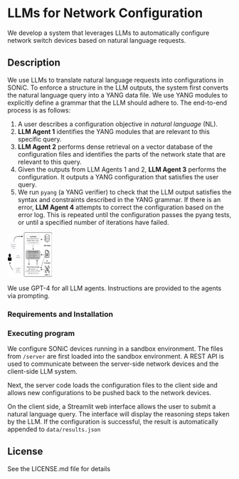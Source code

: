 # LLMs for Network Configuration

We develop a system that leverages LLMs to automatically configure network switch devices based on natural language requests. 

## Description

We use LLMs to translate natural language requests into configurations in SONiC. To enforce a structure in the LLM outputs, the system first converts the natural language query into a YANG data file. We use YANG modules to explicitly define a grammar that the LLM should adhere to. The end-to-end process is as follows:

1. A user describes a configuration objective in *natural language* (NL). 
2. **LLM Agent 1** identifies the YANG modules that are relevant to this specific query.
3. **LLM Agent 2** performs dense retrieval on a vector database of the configuration files and identifies the parts of the network state that are relevant to this query.
4. Given the outputs from LLM Agents 1 and 2, **LLM Agent 3** performs the configuration. It outputs a YANG configuration that satisfies the user query.
5. We run ```pyang``` (a YANG verifier) to check that the LLM output satisfies the syntax and constraints described in the YANG grammar. If there is an error, **LLM Agent 4** attempts to correct the configuration based on the error log. This is repeated until the configuration passes the pyang tests, or until a specified number of iterations have failed.

<img src="data/images/llm_component.png" width="100" height="100">

We use GPT-4 for all LLM agents. Instructions are provided to the agents via prompting. 

### Requirements and Installation



### Executing program

We configure SONiC devices running in a sandbox environment. The files from ```/server``` are first loaded into the sandbox environment. A REST API is used to communicate between the server-side network devices and the client-side LLM system. 

Next, the server code loads the configuration files to the client side and allows new configurations to be pushed back to the network devices. 

On the client side, a Streamlit web interface allows the user to submit a natural language query. The interface will display the reasoning steps taken by the LLM. If the configuration is successful, the result is automatically appended to ```data/results.json```


## License

See the LICENSE.md file for details
